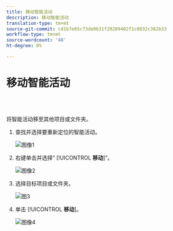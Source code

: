 ```yaml
---
title: 移动智能活动
description: 移动智能活动
translation-type: tm+mt
source-git-commit: cd1b7e65c73de0b31f20289402f1c0832c382b33
workflow-type: tm+mt
source-wordcount: '48'
ht-degree: 0%

---
```



# 移动智能活动

<br> 

将智能活动移至其他项目或文件夹。

1. 查找并选择要重新定位的智能活动。

   ![图像1](/help/sky/assets/smart-campaigns/move-a-smart-campaign/move-a-smart-campaign-1.png)

1. 右键单击并选择“ [!UICONTROL **移动**]”。

   ![图像2](/help/sky/assets/smart-campaigns/move-a-smart-campaign/move-a-smart-campaign-2.png)

1. 选择目标项目或文件夹。

   ![图3](/help/sky/assets/smart-campaigns/move-a-smart-campaign/move-a-smart-campaign-3.png)

1. 单击 [!UICONTROL **移动**]。

   ![图像4](/help/sky/assets/smart-campaigns/move-a-smart-campaign/move-a-smart-campaign-4.png)
